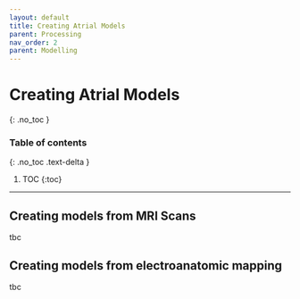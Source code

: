 ```yaml
---
layout: default
title: Creating Atrial Models
parent: Processing
nav_order: 2
parent: Modelling
---
```


# Creating Atrial Models
{: .no_toc }

### Table of contents
{: .no_toc .text-delta }

1. TOC
{:toc}

---
## Creating models from MRI Scans
tbc

## Creating models from electroanatomic mapping
tbc
